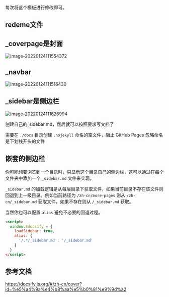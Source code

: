 每次将这个模板进行修改即可。

## redeme文件



## _coverpage是封面

![image-20220124111554372](https://luckly007.oss-cn-beijing.aliyuncs.com/image/image-20220124111554372.png)



## _navbar



![image-20220124111516430](https://luckly007.oss-cn-beijing.aliyuncs.com/image/image-20220124111516430.png)

## _sidebar是侧边栏

![image-20220124111626994](https://luckly007.oss-cn-beijing.aliyuncs.com/image/image-20220124111626994.png)



创建自己的_sidebar.md，然后就可以按照要求写文档了

需要在 `./docs` 目录创建 `.nojekyll` 命名的空文件，阻止 GitHub Pages 忽略命名是下划线开头的文件

## 嵌套的侧边栏

你可能想要浏览到一个目录时，只显示这个目录自己的侧边栏，这可以通过在每个文件夹中添加一个 `_sidebar.md` 文件来实现。

`_sidebar.md` 的加载逻辑是从每层目录下获取文件，如果当前目录不存在该文件则回退到上一级目录。例如当前路径为 `/zh-cn/more-pages` 则从 `/zh-cn/_sidebar.md` 获取文件，如果不存在则从 `/_sidebar.md` 获取。

当然你也可以配置 `alias` 避免不必要的回退过程。

```html
<script>
  window.$docsify = {
    loadSidebar: true,
    alias: {
      '/.*/_sidebar.md': '/_sidebar.md'
    }
  }
</script>
```



## 参考文档

https://docsify.js.org/#/zh-cn/cover?id=%e5%a4%9a%e4%b8%aa%e5%b0%81%e9%9d%a2